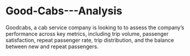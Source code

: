 # Good-Cabs---Analysis
Goodcabs, a cab service company is looking to to assess the company’s performance across key metrics, including trip volume, passenger satisfaction, repeat passenger rate, trip distribution, and the balance between new and repeat passengers.
